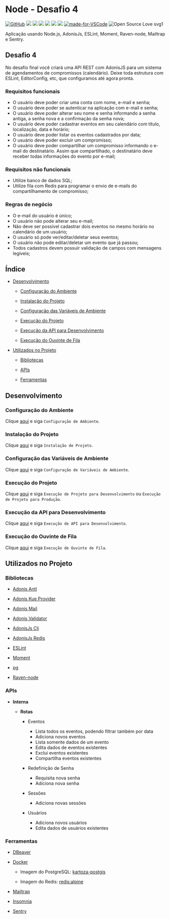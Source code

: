 # Node - Desafio 4

[![GitHub](https://img.shields.io/github/license/mashape/apistatus.svg)](https://github.com/osvaldokalvaitir/node-desafio4/blob/master/LICENSE)
![](https://img.shields.io/github/package-json/v/osvaldokalvaitir/node-desafio4.svg)
![](https://img.shields.io/github/last-commit/osvaldokalvaitir/node-desafio4.svg?color=red)
![](https://img.shields.io/github/languages/top/osvaldokalvaitir/node-desafio4.svg?color=yellow)
![](https://img.shields.io/github/languages/count/osvaldokalvaitir/node-desafio4.svg?color=lightgrey)
![](https://img.shields.io/github/languages/code-size/osvaldokalvaitir/node-desafio4.svg)
![](https://img.shields.io/github/repo-size/osvaldokalvaitir/node-desafio4.svg?color=blueviolet)
[![made-for-VSCode](https://img.shields.io/badge/Made%20for-VSCode-1f425f.svg)](https://code.visualstudio.com/)
![Open Source Love svg1](https://badges.frapsoft.com/os/v1/open-source.svg?v=103)

Aplicação usando Node.js, AdonisJs, ESLint, Moment, Raven-node, Mailtrap e Sentry.

## Desafio 4

No desafio final você criará uma API REST com AdonisJS para um sistema de agendamentos de compromissos (calendário). Deixe toda estrutura com ESLint, EditorConfig, etc, que configuramos até agora pronta.

### Requisitos funcionais

- O usuário deve poder criar uma conta com nome, e-mail e senha;
- O usuário deve poder se autenticar na aplicação com e-mail e senha;
- O usuário deve poder alterar seu nome e senha informando a senha antiga, a senha nova e a confirmação da senha nova;
- O usuário deve poder cadastrar eventos em seu calendário com título, localização, data e horário;
- O usuário deve poder listar os eventos cadastrados por data;
- O usuário deve poder excluir um compromisso;
- O usuário deve poder compartilhar um compromisso informando o e-mail do destinatário. Assim que compartilhado, o destinatário deve receber todas informações do evento por e-mail;

### Requisitos não funcionais

- Utilize banco de dados SQL;
- Utilize fila com Redis para programar o envio de e-mails do compartilhamento de compromisso;

### Regras de negócio

- O e-mail do usuário é único;
- O usuário não pode alterar seu e-mail;
- Não deve ser possível cadastrar dois eventos no mesmo horário no calendário de um usuário;
- O usuário só pode ver/editar/deletar seus eventos;
- O usuário não pode editar/deletar um evento que já passou;
- Todos cadastros devem possuir validação de campos com mensagens legíveis;

## Índice

- [Desenvolvimento](#desenvolvimento)

  - [Configuração do Ambiente](#configuração-do-ambiente)

  - [Instalação do Projeto](#instalação-do-projeto)
  
  - [Configuração das Variáveis de Ambiente](#configuração-das-variáveis-de-ambiente)

  - [Execução do Projeto](#execução-do-projeto)

  - [Execução da API para Desenvolvimento](#execução-da-api-para-desenvolvimento)

  - [Execução do Ouvinte de Fila](#execução-do-ouvinte-de-fila)

- [Utilizados no Projeto](#utilizados-no-projeto)

  - [Bibliotecas](#bibliotecas)

  - [APIs](#apis)
  
  - [Ferramentas](#ferramentas)

## Desenvolvimento

### Configuração do Ambiente

Clique [aqui](https://github.com/osvaldokalvaitir/projects-settings/blob/master/README.md) e siga `Configuração de Ambiente`.

### Instalação do Projeto

Clique [aqui](https://github.com/osvaldokalvaitir/projects-settings/blob/master/nodejs/nodejs.md) e siga `Instalação de Projeto`.

### Configuração das Variáveis de Ambiente

Clique [aqui](https://github.com/osvaldokalvaitir/projects-settings/blob/master/nodejs/libs/dotenv.md) e siga `Configuração de Variáveis de Ambiente`.

### Execução do Projeto

Clique [aqui](https://github.com/osvaldokalvaitir/projects-settings/blob/master/nodejs/nodejs.md) e siga `Execução de Projeto para Desenvolvimento` ou `Execução de Projeto para Produção`.

### Execução da API para Desenvolvimento

Clique [aqui](https://github.com/osvaldokalvaitir/projects-settings/blob/master/nodejs/libs/@adonisjs-cli.md) e siga `Execução de API para Desenvolvimento`.

### Execução do Ouvinte de Fila

Clique [aqui](https://github.com/osvaldokalvaitir/projects-settings/blob/master/nodejs/libs/@adonisjs-cli.md) e siga `Execução de Ouvinte de Fila`.

## Utilizados no Projeto

### Bibliotecas

- [Adonis Antl](https://github.com/osvaldokalvaitir/projects-settings/blob/master/nodejs/libs/@adonisjs-antl.md)

- [Adonis Kue Provider](https://github.com/osvaldokalvaitir/projects-settings/blob/master/nodejs/libs/adonis-kue.md)

- [Adonis Mail](https://github.com/osvaldokalvaitir/projects-settings/blob/master/nodejs/libs/@adonisjs-mail.md)

- [Adonis Validator](https://github.com/osvaldokalvaitir/projects-settings/blob/master/nodejs/libs/@adonisjs-validator.md)

- [AdonisJs Cli](https://github.com/osvaldokalvaitir/projects-settings/blob/master/nodejs/libs/@adonisjs-cli.md)

- [AdonisJs Redis](https://github.com/osvaldokalvaitir/projects-settings/blob/master/nodejs/libs/@adonisjs-redis.md)

- [ESLint](https://github.com/osvaldokalvaitir/projects-settings/blob/master/nodejs/libs/eslint.md)

- [Moment](https://github.com/osvaldokalvaitir/projects-settings/blob/master/nodejs/libs/moment.md)

- [pg](https://github.com/osvaldokalvaitir/projects-settings/blob/master/nodejs/libs/pg.md)

- [Raven-node](https://github.com/osvaldokalvaitir/projects-settings/blob/master/nodejs/libs/raven.md)

### APIs

- **Interna**

  - **Rotas**

    - Eventos

      - Lista todos os eventos, podendo filtrar também por data
      - Adiciona novos eventos
      - Lista somente dados de um evento
      - Edita dados de eventos existentes
      - Exclui eventos existentes
      - Compartilha eventos existentes

    - Redefinição de Senha

      - Requisita nova senha
      - Adiciona nova senha

    - Sessões

      - Adiciona novas sessões

    - Usuários

      - Adiciona novos usuários
      - Edita dados de usuários existentes

### Ferramentas

- [DBeaver](https://github.com/osvaldokalvaitir/projects-settings/blob/master/database/dbeaver.md)

- [Docker](https://github.com/osvaldokalvaitir/projects-settings/blob/master/virtualization/docker/docker.md)

  - Imagem do PostgreSQL: [kartoza-postgis](https://github.com/osvaldokalvaitir/projects-settings/blob/master/virtualization/docker/images/kartoza-postgis.md)

  - Imagem do Redis: [redis:alpine](https://github.com/osvaldokalvaitir/projects-settings/blob/master/virtualization/docker/images/redis-alpine.md)

- [Mailtrap](https://github.com/osvaldokalvaitir/projects-settings/blob/master/email/mailtrap.md)

- [Insomnia](https://github.com/osvaldokalvaitir/projects-settings/blob/master/api/insomnia.md)

- [Sentry](https://github.com/osvaldokalvaitir/projects-settings/blob/master/error/sentry.md)
